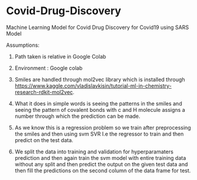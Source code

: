 # Covid-Drug-Discovery
Machine Learning Model for Covid Drug Discovery for Covid19 using SARS Model




Assumptions:
1) Path taken is relative in Google Colab

2) Environment : Google colab

3) Smiles are handled through mol2vec library which is installed through https://www.kaggle.com/vladislavkisin/tutorial-ml-in-chemistry-research-rdkit-mol2vec.

4) What it does in simple words is seeing the patterns in the smiles and seeing the pattern of covalent bonds with c and H molecule assigns a number through which the prediction can be made. 

5) As we know this is a regression problem so we train after preprocessing the smiles and then using svm SVR I.e the regressor to train and then predict on the test data.

6) We split the data into training and validation for hyperparamaters prediction and then again train the svm model with entire training data without any split and then predict the output on the given test data and then fill the predictions on the second column of the data frame for test.

